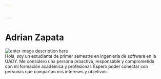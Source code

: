 ```yaml
---


---
```


<h1 id="adrian-zapata">Adrian Zapata</h1>
<p><img src="https://media.licdn.com/dms/image/D4E03AQE7BWFhjwB_rQ/profile-displayphoto-shrink_800_800/0/1693834619795?e=1701302400&amp;v=beta&amp;t=crlgmN6oMwtBjlCFnX4ulOWXD0T7teJybx7AwBvFFGw" alt="enter image description here"><br>
Hola, soy un estudiante de primer semestre en ingeniería de software en la UADY. Me considero una persona proactiva, responsable y comprometida con mi formación académica y profesional. Espero poder conectar con personas que compartan mis intereses y objetivos.</p>

